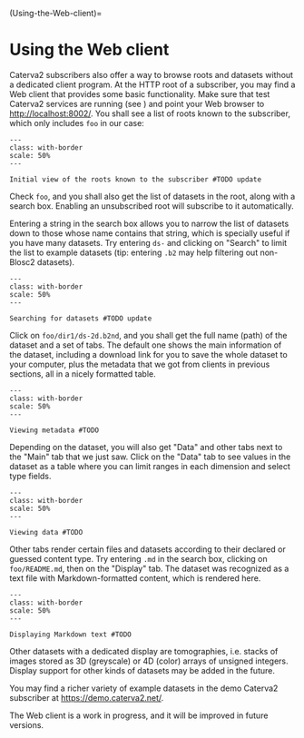 (Using-the-Web-client)=
# Using the Web client

Caterva2 subscribers also offer a way to browse roots and datasets without a dedicated client program. At the HTTP root of a subscriber, you may find a Web client that provides some basic functionality.  Make sure that test Caterva2 services are running (see [](Launching-Caterva2-services)) and point your Web browser to <http://localhost:8002/>. You shall see a list of roots known to the subscriber, which only includes `foo` in our case:

<!-- For image options, see # (https://myst-parser.readthedocs.io/en/latest/syntax/images_and_figures.html)
-->

```{figure} images/web-initial-view.png
---
class: with-border
scale: 50%
---

Initial view of the roots known to the subscriber #TODO update
```

Check `foo`, and you shall also get the list of datasets in the root, along with a search box.  Enabling an unsubscribed root will subscribe to it automatically.

Entering a string in the search box allows you to narrow the list of datasets down to those whose name contains that string, which is specially useful if you have many datasets.  Try entering `ds-` and clicking on "Search" to limit the list to example datasets (tip: entering `.b2` may help filtering out non-Blosc2 datasets).

```{figure} images/web-dataset-search.png
---
class: with-border
scale: 50%
---

Searching for datasets #TODO update
```

Click on `foo/dir1/ds-2d.b2nd`, and you shall get the full name (path) of the dataset and a set of tabs.  The default one shows the main information of the dataset, including a download link for you to save the whole dataset to your computer, plus the metadata that we got from clients in previous sections, all in a nicely formatted table.

```{figure} images/web-main.png
---
class: with-border
scale: 50%
---

Viewing metadata #TODO
```

Depending on the dataset, you will also get "Data" and other tabs next to the "Main" tab that we just saw.  Click on the "Data" tab to see values in the dataset as a table where you can limit ranges in each dimension and select type fields.

```{figure} images/web-data.png
---
class: with-border
scale: 50%
---

Viewing data #TODO
```

Other tabs render certain files and datasets according to their declared or guessed content type.  Try entering `.md` in the search box, clicking on `foo/README.md`, then on the "Display" tab.  The dataset was recognized as a text file with Markdown-formatted content, which is rendered here.

```{figure} images/web-display-md.png
---
class: with-border
scale: 50%
---

Displaying Markdown text #TODO
```

Other datasets with a dedicated display are tomographies, i.e. stacks of images stored as 3D (greyscale) or 4D (color) arrays of unsigned integers.  Display support for other kinds of datasets may be added in the future.

You may find a richer variety of example datasets in the demo Caterva2 subscriber at <https://demo.caterva2.net/>.

The Web client is a work in progress, and it will be improved in future versions.
